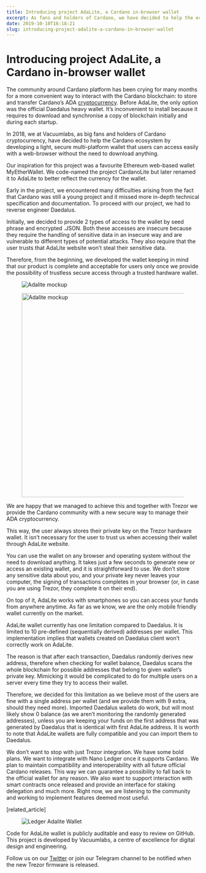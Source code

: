 ```yaml
---
title: Introducing project AdaLite, a Cardano in-browser wallet
excerpt: As fans and holders of Cardano, we have decided to help the ecosystem by developing a light, secure wallet that users can access easily with a web browser
date: 2019-10-10T16:18:21
slug: introducing-project-adalite-a-cardano-in-browser-wallet
---
```


# Introducing project AdaLite, a Cardano in-browser wallet

The community around Cardano platform has been crying for many months for a more convenient way to interact with the Cardano blockchain: to store and transfer Cardano’s ADA [cryptocurrency](https://inside.vacuumlabs.com/category/crypto). Before AdaLite, the only option was the official Daedalus heavy wallet. It’s inconvenient to install because it requires to download and synchronise a copy of blockchain initially and during each startup.   
  
In 2018, we at Vacuumlabs, as big fans and holders of Cardano cryptocurrency, have decided to help the Cardano ecosystem by developing a light, secure multi-platform wallet that users can access easily with a web-browser without the need to download anything.   
  
Our inspiration for this project was a favourite Ethereum web-based wallet MyEtherWallet. We code-named the project CardanoLite but later renamed it to AdaLite to better reflect the currency for the wallet.  
  
Early in the project, we encountered many difficulties arising from the fact that Cardano was still a young project and it missed more in-depth technical specification and documentation. To proceed with our project, we had to reverse engineer Daedalus.  
  
Initially, we decided to provide 2 types of access to the wallet by seed phrase and encrypted .JSON. Both these accesses are insecure because they require the handling of sensitive data in an insecure way and are vulnerable to different types of potential attacks. They also require that the user trusts that AdaLite website won’t steal their sensitive data.   
  
Therefore, from the beginning, we developed the wallet keeping in mind that our product is complete and acceptable for users only once we provide the possibility of trustless secure access through a trusted hardware wallet.

<figure class="aligncenter"><img src="https://vacuumlabs.com/wp-content/uploads/2019/10/content_1-3-1024x532.jpg" alt="Adalite mockup" class="wp-image-565"></figure>

<figure class="aligncenter"><img loading="lazy" width="1024" height="532" src="https://vacuumlabs.com/wp-content/uploads/2019/10/content_2-5-1024x532.jpg" alt="Adalite mockup" class="wp-image-566" srcset="https://vacuumlabs.com/wp-content/uploads/2019/10/content_2-5-1024x532.jpg 1024w, https://vacuumlabs.com/wp-content/uploads/2019/10/content_2-5-300x156.jpg 300w, https://vacuumlabs.com/wp-content/uploads/2019/10/content_2-5-768x399.jpg 768w, https://vacuumlabs.com/wp-content/uploads/2019/10/content_2-5.jpg 1248w" sizes="(max-width: 1024px) 100vw, 1024px"></figure>

We are happy that we managed to achieve this and together with Trezor we provide the Cardano community with a new secure way to manage their ADA cryptocurrency.   
  
This way, the user always stores their private key on the Trezor hardware wallet. It isn’t necessary for the user to trust us when accessing their wallet through AdaLite website.  
  
You can use the wallet on any browser and operating system without the need to download anything. It takes just a few seconds to generate new or access an existing wallet, and it is straightforward to use. We don’t store any sensitive data about you, and your private key never leaves your computer, the signing of transactions completes in your browser (or, in case you are using Trezor, they complete it on their end).   
  
On top of it, AdaLite works with smartphones so you can access your funds from anywhere anytime. As far as we know, we are the only mobile friendly wallet currently on the market.  
  
AdaLite wallet currently has one limitation compared to Daedalus. It is limited to 10 pre-defined (sequentially derived) addresses per wallet. This implementation implies that wallets created on Daedalus client won’t correctly work on AdaLite.   
  
The reason is that after each transaction, Daedalus randomly derives new address, therefore when checking for wallet balance, Daedalus scans the whole blockchain for possible addresses that belong to given wallet’s private key. Mimicking it would be complicated to do for multiple users on a server every time they try to access their wallet.   
  
Therefore, we decided for this limitation as we believe most of the users are fine with a single address per wallet (and we provide them with 9 extra, should they need more). Imported Daedalus wallets do work, but will most likely show 0 balance (as we aren’t monitoring the randomly generated addresses), unless you are keeping your funds on the first address that was generated by Daedalus that is identical with first AdaLite address. It is worth to note that AdaLite wallets are fully compatible and you can import them to Daedalus.  
  
We don’t want to stop with just Trezor integration. We have some bold plans. We want to integrate with Nano Ledger once it supports Cardano. We plan to maintain compatibility and interoperability with all future official Cardano releases. This way we can guarantee a possibility to fall back to the official wallet for any reason. We also want to support interaction with smart contracts once released and provide an interface for staking delegation and much more. Right now, we are listening to the community and working to implement features deemed most useful.

[related\_article]

<figure class="wp-block-image"><img src="https://vacuumlabs.com/wp-content/uploads/2019/10/mockup_ledger@2x-1296x791.jpg" alt="Ledger Adalite Wallet" class="wp-image-567"></figure>

Code for AdaLite wallet is publicly auditable and easy to review on GitHub. This project is developed by Vacuumlabs, a centre of excellence for digital design and engineering.  
  
Follow us on our [Twitter](https://twitter.com/vacuumlabs) or join our Telegram channel to be notified when the new Trezor firmware is released.

